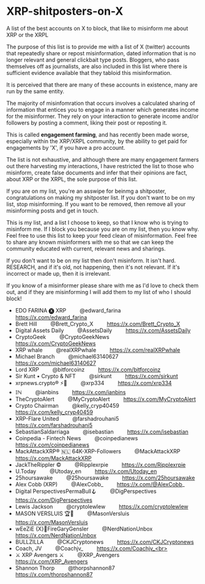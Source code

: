 # XRP-shitposters-on-X
A list of the best accounts on X to block, that like to misinform me about XRP or the XRPL


The purpose of this list is to provide me with a list of X (twitter) accounts that repeatedly share or repost misinformation, dated information that is no longer relevant and general clickbait type posts. Bloggers, who pass themselves off as journalists,
are also included in this list where there is sufficient evidence available that they tabloid this misinformation.

It is perceived that there are many of these accounts in existence, many are run by the same entity.

The majority of misinfomration that occurs involves a calculated sharing of information that entices you to engage in a manner which generates income for the misinformer. They rely on your interaction to generate income and/or followers by posting a comment, liking their post or reposting it. 

This is called **engagement farming**, and has recently been made worse, especially within the XRP/XRPL community, by the ability to get paid for engagements by 'X', if you have a pro account.

The list is not exhaustive, and although there are many engagement farmers out there harvesting my interactions, I have restricted the list to those who misinform, create false documents and infer that their opinions are fact, about XRP or the XRPL, the sole purpose of this list. 

If you are on my list, you're an asswipe for beinmg a shitposter, congratulations on making my shitposter list. If you don't want to be on my list, stop misinforming. If you want to be removed, then remove all your misinforming posts and get in touch.

This is my list, and a list I choose to keep, so that I know who is trying to misinform me. If I block you because you are on my list, then you know why. Feel free to use this list to keep your feed clean of misinformation. Feel free to share any known misinformers with me so that we can keep the community educated with current, relevant news and sharings.

If you don't want to be on my list then don't misinform. It isn't hard. RESEARCH, and if it's old, not happening, then it's not relevant. If it's incorrect or made up, then it is irrelevant.

If you know of a misinformer please share with me as I'd love to check them out, and if they are misinforming I will add them to my list of who I should block!



* EDO FARINA 🅧 XRP &nbsp; &nbsp; &nbsp; &nbsp;  @edward_farina  &nbsp; &nbsp; &nbsp; &nbsp;  https://x.com/edward_farina <br>
* Brett Hill &nbsp; &nbsp; &nbsp; &nbsp;  @Brett_Crypto_X  &nbsp; &nbsp; &nbsp; &nbsp;  https://x.com/Brett_Crypto_X <br>
* Digital Assets Daily &nbsp; &nbsp; &nbsp; &nbsp;  @AssetsDaily &nbsp; &nbsp; &nbsp; &nbsp; https://x.com/AssetsDaily <br>
* CryptoGeek &nbsp; &nbsp; &nbsp; &nbsp; @CryptoGeekNews &nbsp; &nbsp; &nbsp; &nbsp; https://x.com/CryptoGeekNews <br>
* XRP whale &nbsp; &nbsp; &nbsp; &nbsp;  @realXRPwhale &nbsp; &nbsp; &nbsp; &nbsp; https://x.com/realXRPwhale <br>
* Michael Branch &nbsp; &nbsp; &nbsp; &nbsp; @michael63140627 &nbsp; &nbsp; &nbsp; &nbsp; https://x.com/michael63140627 <br>
* Lord XRP &nbsp; &nbsp; &nbsp; &nbsp; @bitforcoinz &nbsp; &nbsp; &nbsp; &nbsp; https://x.com/bitforcoinz <br>
* Sir Kunt • Crypto & NFT &nbsp; &nbsp; &nbsp; &nbsp; @sirkunt &nbsp; &nbsp; &nbsp; &nbsp; https://x.com/sirkunt <br>
* xrpnews.crypto® ⚡️🐺 &nbsp; &nbsp; &nbsp; &nbsp; @xrp334 &nbsp; &nbsp; &nbsp; &nbsp; https://x.com/xrp334 <br>
* 𝕀ℕ &nbsp; &nbsp; &nbsp; &nbsp; @ianbins &nbsp; &nbsp; &nbsp; &nbsp; https://x.com/ianbins <br>
* TheCryptoAlert &nbsp; &nbsp; &nbsp; &nbsp; @MyCryptoAlert &nbsp; &nbsp; &nbsp; &nbsp; https://x.com/MyCryptoAlert <br>
* Crypto Chairman &nbsp; &nbsp; &nbsp; &nbsp; @kelly_cryp40459 &nbsp; &nbsp; &nbsp; &nbsp; https://x.com/kelly_cryp40459 <br>
* XRP-Flare United &nbsp; &nbsp; &nbsp; &nbsp; @farshadrouhani5 &nbsp; &nbsp; &nbsp; &nbsp; https://x.com/farshadrouhani5 <br>
* SebastianSaldarriaga &nbsp; &nbsp; &nbsp; &nbsp; @isebastian &nbsp; &nbsp; &nbsp; &nbsp; https://x.com/isebastian <br>
* Coinpedia - Fintech News &nbsp; &nbsp; &nbsp; &nbsp; @coinpedianews &nbsp; &nbsp; &nbsp; &nbsp; https://x.com/coinpedianews <br>
* MackAttackXRP® 🇳🇱 64K-XRP-Followers &nbsp; &nbsp; &nbsp; &nbsp; @MackAttackXRP &nbsp; &nbsp; &nbsp; &nbsp; https://x.com/MackAttackXRP <br>
* JackTheRippler ©️ &nbsp; &nbsp; &nbsp; &nbsp; @Ripplexrpie &nbsp; &nbsp; &nbsp; &nbsp; https://x.com/Ripplexrpie <br>
* U.Today &nbsp; &nbsp; &nbsp; &nbsp; @Utoday_en &nbsp; &nbsp; &nbsp; &nbsp; https://x.com/Utoday_en <br>
* 25hoursawake &nbsp; &nbsp; &nbsp; &nbsp; @25hoursawake &nbsp; &nbsp; &nbsp; &nbsp; https://x.com/25hoursawake <br>
* Alex Cobb (XRP) &nbsp; &nbsp; &nbsp; &nbsp; @AlexCobb_ &nbsp; &nbsp; &nbsp; &nbsp; https://x.com/@AlexCobb_ <br>
* Digital PerspectivesPermaBull🪝 &nbsp; &nbsp; &nbsp; &nbsp; @DigPerspectives &nbsp; &nbsp; &nbsp; &nbsp; https://x.com/DigPerspectives <br>
* Lewis Jackson &nbsp; &nbsp; &nbsp; &nbsp; @cryptolewlew &nbsp; &nbsp; &nbsp; &nbsp; https://x.com/cryptolewlew <br>
* MASON VERSLUIS 🏆🔮 &nbsp; &nbsp; &nbsp; &nbsp; @MasonVersluis &nbsp; &nbsp; &nbsp; &nbsp; https://x.com/MasonVersluis <br>
* wEeZiE {X}💭FireGaryGensler &nbsp; &nbsp; &nbsp; &nbsp; @NerdNationUnbox &nbsp; &nbsp; &nbsp; &nbsp; https://x.com/NerdNationUnbox<br>
* BULLZILLA &nbsp; &nbsp; &nbsp; &nbsp; @CKJCryptonews &nbsp; &nbsp; &nbsp; &nbsp; https://x.com/CKJCryptonews<br>
* Coach, JV &nbsp; &nbsp; &nbsp; &nbsp; @Coachjv_ &nbsp; &nbsp; &nbsp; &nbsp; https://x.com/Coachjv_<br>
* ⚔️ XRP Avengers ⚔️ &nbsp; &nbsp; &nbsp; &nbsp; @XRP_Avengers &nbsp; &nbsp; &nbsp; &nbsp; https://x.com/XRP_Avengers<br>
* Shannon Thorp &nbsp; &nbsp; &nbsp; &nbsp; @thorpshannon87 &nbsp; &nbsp; &nbsp; &nbsp; https://x.com/thorpshannon87<br>
